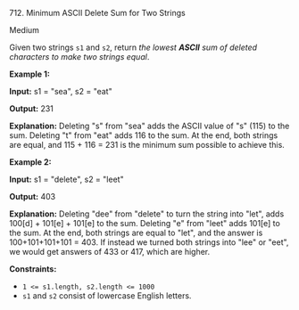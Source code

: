 712\. Minimum ASCII Delete Sum for Two Strings

Medium

Given two strings `s1` and `s2`, return _the lowest **ASCII** sum of deleted characters to make two strings equal_.

**Example 1:**

**Input:** s1 = "sea", s2 = "eat"

**Output:** 231

**Explanation:** Deleting "s" from "sea" adds the ASCII value of "s" (115) to the sum. Deleting "t" from "eat" adds 116 to the sum. At the end, both strings are equal, and 115 + 116 = 231 is the minimum sum possible to achieve this.

**Example 2:**

**Input:** s1 = "delete", s2 = "leet"

**Output:** 403

**Explanation:** Deleting "dee" from "delete" to turn the string into "let", adds 100[d] + 101[e] + 101[e] to the sum. Deleting "e" from "leet" adds 101[e] to the sum. At the end, both strings are equal to "let", and the answer is 100+101+101+101 = 403. If instead we turned both strings into "lee" or "eet", we would get answers of 433 or 417, which are higher.

**Constraints:**

*   `1 <= s1.length, s2.length <= 1000`
*   `s1` and `s2` consist of lowercase English letters.